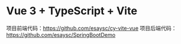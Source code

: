 # Vue 3 + TypeScript + Vite

项目前端代码：https://github.com/esaysc/cy-vite-vue 项目后端代码：https://github.com/esaysc/SpringBootDemo

